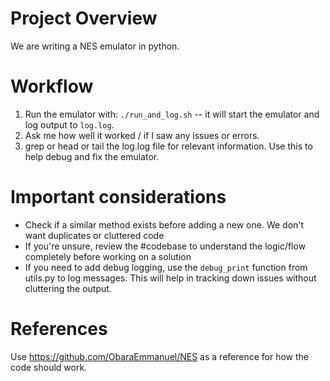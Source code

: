 # Project Overview
We are writing a NES emulator in python.


# Workflow
1. Run the emulator with: `./run_and_log.sh` -- it will start the emulator and log output to `log.log`.
2. Ask me how well it worked / if I saw any issues or errors.
3. grep or head or tail the log.log file for relevant information. Use this to help debug and fix the emulator.


# Important considerations
- Check if a similar method exists before adding a new one. We don't want duplicates or cluttered code
- If you're unsure, review the #codebase to understand the logic/flow completely before working on a solution
- If you need to add debug logging, use the `debug_print` function from utils.py to log messages. This will help in tracking down issues without cluttering the output.


# References
Use https://github.com/ObaraEmmanuel/NES as a reference for how the code should work. 

